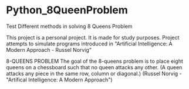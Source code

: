 # Python_8QueenProblem
Test Different methods in solving 8 Queens Problem

This project is a personal project. It is made for study purposes.
Project attempts to simulate programs introduced in "Artificial Intelligence: A Modern Approach - Russel Norvig" 


8-QUEENS PROBLEM 
The goal of the 8-queens problem is to place eight queens on a chessboard such that
no queen attacks any other. (A queen attacks any piece in the same row, column or diagonal.)
(Russel Norvig - "Artifical Intelligence: A Modern Approach")